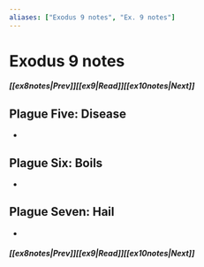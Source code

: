 ```yaml
---
aliases: ["Exodus 9 notes", "Ex. 9 notes"]
---
```

# Exodus 9 notes
##### <span class=arrow-left></span>[[ex8notes|Prev]]<span class=navigation-separator></span>[[ex9|Read]]<span class=navigation-separator></span>[[ex10notes|Next]]<span class=arrow-right></span>
## Plague Five: Disease
- 
## Plague Six: Boils
- 
## Plague Seven: Hail
- 
##### <span class=arrow-left></span>[[ex8notes|Prev]]<span class=navigation-separator></span>[[ex9|Read]]<span class=navigation-separator></span>[[ex10notes|Next]]<span class=arrow-right></span>